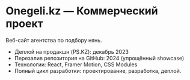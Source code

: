 # Onegeli.kz — Коммерческий проект

Веб-сайт агентства по подбору нянь.

- Деплой на продакшн (PS.KZ): декабрь 2023
- Перезалив репозитория на GitHub: 2024 (упрощённый showcase)
- Технологии: React, Framer Motion, CSS Modules
- Полный цикл разработки: проектирование, разработка, деплой.
